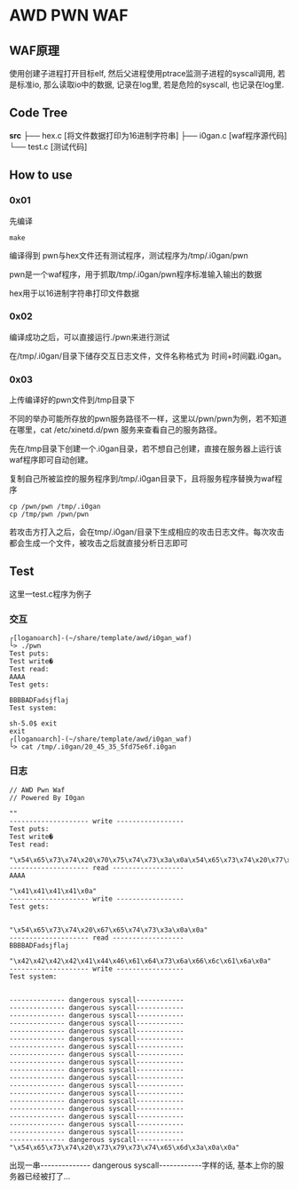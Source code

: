 # AWD PWN WAF



## WAF原理

使用创建子进程打开目标elf, 然后父进程使用ptrace监测子进程的syscall调用,  若是标准io, 那么读取io中的数据, 记录在log里, 若是危险的syscall, 也记录在log里.



## Code Tree

**src** 
├── hex.c    [将文件数据打印为16进制字符串]
├── i0gan.c [waf程序源代码]
└── test.c    [测试代码]



##  How to use

### 0x01

先编译

```
make
```

编译得到 pwn与hex文件还有测试程序，测试程序为/tmp/.i0gan/pwn

pwn是一个waf程序，用于抓取/tmp/.i0gan/pwn程序标准输入输出的数据

hex用于以16进制字符串打印文件数据



### 0x02

编译成功之后，可以直接运行./pwn来进行测试

在/tmp/.i0gan/目录下储存交互日志文件，文件名称格式为 时间+时间戳.i0gan。



### 0x03

上传编译好的pwn文件到/tmp目录下

不同的举办可能所存放的pwn服务路径不一样，这里以/pwn/pwn为例，若不知道在哪里，cat /etc/xinetd.d/pwn 服务来查看自己的服务路径。

先在/tmp目录下创建一个.i0gan目录，若不想自己创建，直接在服务器上运行该waf程序即可自动创建。

复制自己所被监控的服务程序到/tmp/.i0gan目录下，且将服务程序替换为waf程序

```
cp /pwn/pwn /tmp/.i0gan
cp /tmp/pwn /pwn/pwn
```

若攻击方打入之后，会在tmp/.i0gan/目录下生成相应的攻击日志文件。每次攻击都会生成一个文件，被攻击之后就直接分析日志即可





## Test

这里一test.c程序为例子

### 交互

```
┌[logan☮arch]-(~/share/template/awd/i0gan_waf)
└> ./pwn 
Test puts:
Test write�
Test read:
AAAA
Test gets:

BBBBADFadsjflaj
Test system:

sh-5.0$ exit
exit
┌[logan☮arch]-(~/share/template/awd/i0gan_waf)
└> cat /tmp/.i0gan/20_45_35_5fd75e6f.i0gan
```



### 日志

```
// AWD Pwn Waf
// Powered By I0gan

""
-------------------- write -----------------
Test puts:
Test write�
Test read:

"\x54\x65\x73\x74\x20\x70\x75\x74\x73\x3a\x0a\x54\x65\x73\x74\x20\x77\x72\x69\x74\x65\x00\x01\x02\x03\xff\x0a\x54\x65\x73\x74\x20\x72\x65\x61\x64\x3a\x0a"
-------------------- read ------------------
AAAA

"\x41\x41\x41\x41\x0a"
-------------------- write -----------------
Test gets:


"\x54\x65\x73\x74\x20\x67\x65\x74\x73\x3a\x0a\x0a"
-------------------- read ------------------
BBBBADFadsjflaj

"\x42\x42\x42\x42\x41\x44\x46\x61\x64\x73\x6a\x66\x6c\x61\x6a\x0a"
-------------------- write -----------------
Test system:


-------------- dangerous syscall------------
-------------- dangerous syscall------------
-------------- dangerous syscall------------
-------------- dangerous syscall------------
-------------- dangerous syscall------------
-------------- dangerous syscall------------
-------------- dangerous syscall------------
-------------- dangerous syscall------------
-------------- dangerous syscall------------
-------------- dangerous syscall------------
-------------- dangerous syscall------------
-------------- dangerous syscall------------
-------------- dangerous syscall------------
-------------- dangerous syscall------------
-------------- dangerous syscall------------
-------------- dangerous syscall------------
-------------- dangerous syscall------------
-------------- dangerous syscall------------
-------------- dangerous syscall------------
"\x54\x65\x73\x74\x20\x73\x79\x73\x74\x65\x6d\x3a\x0a\x0a"
```

出现一串-------------- dangerous syscall------------字样的话,  基本上你的服务器已经被打了...
